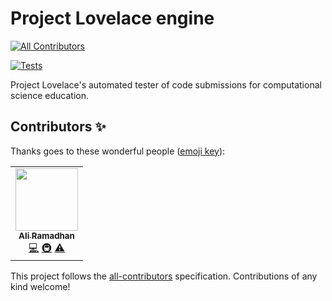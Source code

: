 # Project Lovelace engine
<!-- ALL-CONTRIBUTORS-BADGE:START - Do not remove or modify this section -->
[![All Contributors](https://img.shields.io/badge/all_contributors-1-orange.svg?style=flat-square)](#contributors-)
<!-- ALL-CONTRIBUTORS-BADGE:END -->

[![Tests](https://github.com/project-lovelace/lovelace-engine/actions/workflows/ci.yml/badge.svg)](https://github.com/project-lovelace/lovelace-engine/actions/workflows/ci.yml)

Project Lovelace's automated tester of code submissions for computational science education.

## Contributors ✨

Thanks goes to these wonderful people ([emoji key](https://allcontributors.org/docs/en/emoji-key)):

<!-- ALL-CONTRIBUTORS-LIST:START - Do not remove or modify this section -->
<!-- prettier-ignore-start -->
<!-- markdownlint-disable -->
<table>
  <tr>
    <td align="center"><a href="http://aliramadhan.me"><img src="https://avatars.githubusercontent.com/u/20099589?v=4?s=100" width="100px;" alt=""/><br /><sub><b>Ali Ramadhan</b></sub></a><br /><a href="https://github.com/project-lovelace/lovelace-engine/commits?author=ali-ramadhan" title="Code">💻</a> <a href="#infra-ali-ramadhan" title="Infrastructure (Hosting, Build-Tools, etc)">🚇</a> <a href="https://github.com/project-lovelace/lovelace-engine/commits?author=ali-ramadhan" title="Tests">⚠️</a></td>
  </tr>
</table>

<!-- markdownlint-restore -->
<!-- prettier-ignore-end -->

<!-- ALL-CONTRIBUTORS-LIST:END -->

This project follows the [all-contributors](https://github.com/all-contributors/all-contributors) specification. Contributions of any kind welcome!